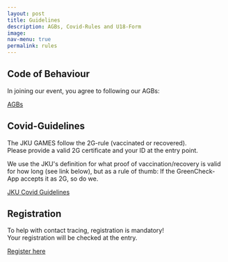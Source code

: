 ```yaml
---
layout: post
title: Guidelines
description: AGBs, Covid-Rules and U18-Form
image: 
nav-menu: true
permalink: rules
---
```

## Code of Behaviour
In joining our event, you agree to following our AGBs:

<a href="https://games.oeh.jku.at/AGBs_JKU_Games_SoSe22.pdf" target="_blank" rel="noopener noreferrer" class="button">AGBs</a>

<!--
## U18-Form
If you are under 18, please print the following form, have it signed by your legal guardian and hand it in at the entrance. 

<a href="https://games.oeh.jku.at/U18-Einverständniserklärung.pdf" target="_blank" rel="noopener noreferrer" class="button">U18-Einverständniserklärung</a>
-->

## Covid-Guidelines
The JKU GAMES follow the 2G-rule (vaccinated or recovered).<br>
Please provide a valid 2G certificate and your ID at the entry point.

We use the JKU's definition for what proof of vaccination/recovery is valid for how long (see link below), but as a rule of thumb: If the GreenCheck-App accepts it as 2G, so do we.

<a href="https://www.jku.at/corona-massnahmen-an-der-jku/" target="_blank" rel="noopener noreferrer" class="button">JKU Covid Guidelines</a>

## Registration
To help with contact tracing, registration is mandatory! <br>
Your registration will be checked at the entry.

<a href="https://forms.gle/yqQJ5RTazCu2jSiC6" target="_blank" rel="noopener noreferrer" class="button">Register here</a>
